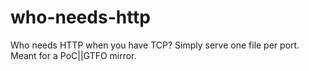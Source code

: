 # who-needs-http
Who needs HTTP when you have TCP? Simply serve one file per port. Meant for a PoC||GTFO mirror.

